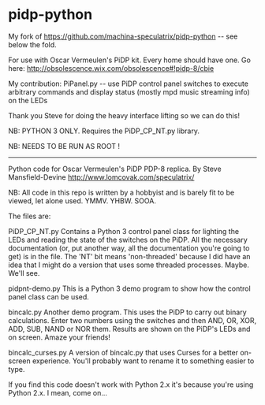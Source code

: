 # pidp-python

My fork of https://github.com/machina-speculatrix/pidp-python -- see below the fold.

For use with Oscar Vermeulen's PiDP kit. Every home should have one. Go here:
http://obsolescence.wix.com/obsolescence#!pidp-8/cbie

My contribution: PiPanel.py -- use PiDP control panel switches to
execute arbitrary commands and display status (mostly mpd music
streaming info) on the LEDs

Thank you Steve for doing the heavy interface lifting so we can do this!

NB: PYTHON 3 ONLY. Requires the PiDP_CP_NT.py library.

NB: NEEDS TO BE RUN AS ROOT !

-----------------------------------------------------------
Python code for Oscar Vermeulen's PiDP PDP-8 replica.
By Steve Mansfield-Devine
http://www.lomcovak.com/speculatrix/

NB: All code in this repo is written by a hobbyist and is barely fit to be viewed, let alone used. YMMV. YHBW. SOOA.

The files are:

PiDP_CP_NT.py
Contains a Python 3 control panel class for lighting the LEDs and reading the state of the switches on the PiDP. All the necessary documentation (or, put another way, all the documentation you're going to get) is in the file.
The 'NT' bit means 'non-threaded' because I did have an idea that I might do a version that uses some threaded processes. Maybe. We'll see.

pidpnt-demo.py
This is a Python 3 demo program to show how the control panel class can be used.

bincalc.py
Another demo program. This uses the PiDP to carry out binary calculations. Enter two numbers using the switches and then AND, OR, XOR, ADD, SUB, NAND or NOR them. Results are shown on the PiDP's LEDs and on screen. Amaze your friends!

bincalc_curses.py
A version of bincalc.py that uses Curses for a better on-screen experience. You'll probably want to rename it to something easier to type.

If you find this code doesn't work with Python 2.x it's because you're using Python 2.x. I mean, come on...
